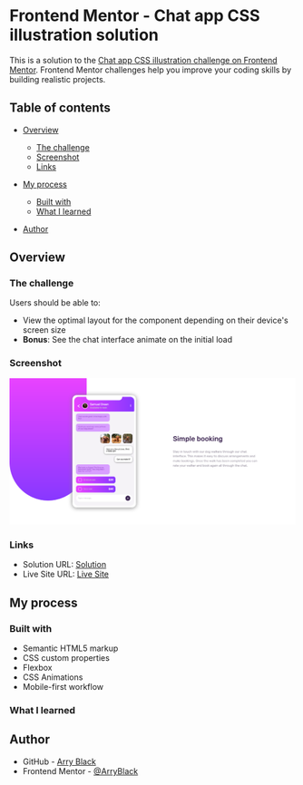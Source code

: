# Frontend Mentor - Chat app CSS illustration solution

This is a solution to the [Chat app CSS illustration challenge on Frontend Mentor](https://www.frontendmentor.io/challenges/chat-app-css-illustration-O5auMkFqY). Frontend Mentor challenges help you improve your coding skills by building realistic projects.

## Table of contents

-   [Overview](#overview)
    -   [The challenge](#the-challenge)
    -   [Screenshot](#screenshot)
    -   [Links](#links)
-   [My process](#my-process)

    -   [Built with](#built-with)
    -   [What I learned](#what-i-learned)

-   [Author](#author)

## Overview

### The challenge

Users should be able to:

-   View the optimal layout for the component depending on their device's screen size
-   **Bonus**: See the chat interface animate on the initial load

### Screenshot

![](./images/screenshot.jpg)

### Links

-   Solution URL: [Solution](https://github.com/ArryBlack/Chat-App-Illustration-with-Vanilla-CSS-)
-   Live Site URL: [Live Site](https://arryblack.github.io/Chat-App-Illustration-with-Vanilla-CSS-/)

## My process

### Built with

-   Semantic HTML5 markup
-   CSS custom properties
-   Flexbox
-   CSS Animations
-   Mobile-first workflow

### What I learned

## Author

-   GitHub - [Arry Black](https://github.com/ArryBlack)
-   Frontend Mentor - [@ArryBlack](https://www.frontendmentor.io/profile/ArryBlack)

